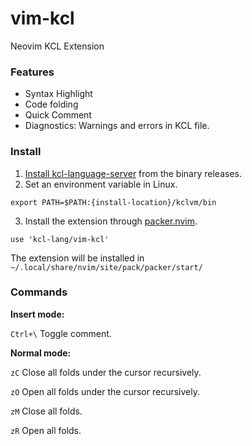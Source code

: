 # vim-kcl
Neovim KCL Extension

### Features
+ Syntax Highlight
+ Code folding
+ Quick Comment
+ Diagnostics:  Warnings and errors in KCL file.

### Install 
1. [Install kcl-language-server](https://kcl-lang.io/docs/user_docs/getting-started/install) from the binary releases.
2. Set an environment variable in Linux.
```
export PATH=$PATH:{install-location}/kclvm/bin
```
3. Install the extension through [packer.nvim](https://github.com/wbthomason/packer.nvim).
```
use 'kcl-lang/vim-kcl'
```
The extension will be installed in ``` ~/.local/share/nvim/site/pack/packer/start/```

### Commands
**Insert mode:**

``Ctrl+\``  Toggle comment.

**Normal mode:**

```zC```  Close all folds under the cursor recursively. 

```zO```  Open all folds under the cursor recursively. 

```zM```  Close all folds.

```zR```   Open all folds. 
